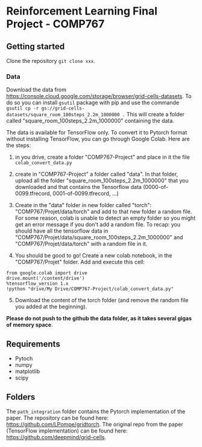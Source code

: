 # Reinforcement Learning Final Project - COMP767

## Getting started

Clone the repository `git clone xxx`.

### Data
Download the data from https://console.cloud.google.com/storage/browser/grid-cells-datasets. To do so you can install `gsutil` package with pip and use the commande `gsutil cp -r gs://grid-cells-datasets/square_room_100steps_2.2m_1000000 .` This will create a folder called "square_room_100steps_2.2m_1000000" containing the data.

The data is available for TensorFlow only. To convert it to Pytorch format without installing TensorFlow, you can go through Google Colab. Here are the steps:

1) in you drive, create a folder "COMP767-Project" and place in it the file `colab_convert_data.py`

2) create in "COMP767-Project" a folder called "data". In that folder, upload all the folder "square_room_100steps_2.2m_1000000" that you downloaded and that contains the Tensorflow data (0000-of-0099.tfrecord, 0001-of-0099.tfrecord, ...)

3) Create in the "data" folder in new folder called "torch": "COMP767/Projet/data/torch" and add to that new folder a random file. For some reason, colab is unable to detect an empty folder so you might get an error message if you don't add a random file. To recap: you should have all the tensorflow data in "COMP767/Projet/data/square_room_100steps_2.2m_1000000" and "COMP767/Projet/data/torch" with a random file in it.

4) You should be good to go! Create a new colab notebook, in the "COMP767/Projet" folder. Add and execute this cell:
```
from google.colab import drive
drive.mount('/content/drive')
%tensorflow_version 1.x
!python "drive/My Drive/COMP767-Project/colab_convert_data.py"
```

5) Download the content of the torch folder (and remove the random file you added at the beginning).

**Please do not push to the github the data folder, as it takes several gigas of memory space**.

## Requirements

- Pytoch
- numpy
- matplotlib
- scipy


## Folders

The `path_integration` folder contains the Pytorch implementation of the paper. The repository can be found here: https://github.com/LPompe/gridtorch. The original repo from the paper (TensorFlow implementation) can be found here: https://github.com/deepmind/grid-cells.